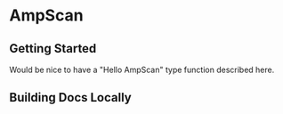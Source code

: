# AmpScan

## Getting Started

Would be nice to have a "Hello AmpScan" type function described here.

## Building Docs Locally

